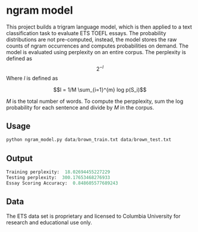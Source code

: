 # ngram model
This project builds a trigram language model, which is then applied to a text classification task to evaluate ETS TOEFL essays. The probability distributions are not pre-computed, instead, the model stores the raw counts of ngram occurrences and computes probabilities on demand. The model is evaluated using perplexity on an entire corpus. The perplexity is defined as $$2^{-l}$$
Where $l$ is defined as 

$$l = 1/M \sum_{i=1}^{m} log p(S_i)$$

$M$ is the total number of words. To compute the perpplexity, sum the log probability for each sentence and divide by $M$ in the corpus. 


## Usage 
```python
python ngram_model.py data/brown_train.txt data/brown_test.txt
```
## Output
```python
Training perplexity:  18.02694455227229
Testing perplexity:  300.17653468276933
Essay Scoring Accuracy:  0.848605577689243
```
## Data
The ETS data set is proprietary and licensed to Columbia University for research and educational use only.

